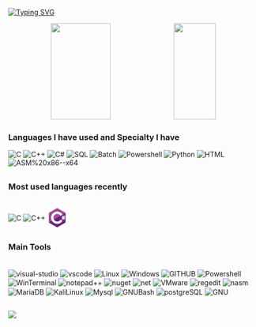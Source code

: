 [![Typing SVG](https://readme-typing-svg.herokuapp.com/?color=ffffff&size=50&center=true&vCenter=true&width=1000&lines=HI!++☺;My+Name+is+CYBERWARE.;Welcome+to+My+Github+Profile;Have+Fun+With+My+Projects++:D)](https://git.io/typing-svg)


<div align="center">  
  <img width="49%" height="195px" src="https://github-readme-stats.vercel.app/api?username=CYBERWARE-SEGURITY&show_icons=true&count_private=true&hide_border=true&title_color=00bfbf&icon_color=00bfbf&text_color=c9d1d9&bg_color=0d1117"/> 
  <img width="41%" height="195px" src="https://github-readme-stats.vercel.app/api/top-langs/?username=CYBERWARE-SEGURITY&layout=compact&hide_border=true&title_color=00bfbf&text_color=00bfbf&bg_color=0d1117" />
</div>

### Languages ​​I have used and Specialty I have
![C](https://img.shields.io/badge/C-DOMINATED-blue)
![C++](https://img.shields.io/badge/C++-DOMINATED-blue)
![C#](https://img.shields.io/badge/C%23-DOMINATED-purple)
![SQL](https://img.shields.io/badge/SQL-Expert-orange)
![Batch](https://img.shields.io/badge/Batch-Expert-purple)
![Powershell](https://img.shields.io/badge/Powershell-Expert-lightblue)
![Python](https://img.shields.io/badge/Python-Expert-yellow)
![HTML](https://img.shields.io/badge/HTML-DOMINATED-red)
![ASM%20x86--x64](https://img.shields.io/badge/ASM%20x86--x64-Advanced-darkgreen)

##

### Most used languages ​​recently
<div style="display: inline_block"><br>
  <img align="center" alt="C" height="40" width="40" src="https://cdn.jsdelivr.net/gh/devicons/devicon@latest/icons/c/c-original.svg">
  <img align="center" alt="C++" height="40" width="40" src="https://cdn.jsdelivr.net/gh/devicons/devicon@latest/icons/cplusplus/cplusplus-original.svg">
  <img align="center" alt="C#" height="40" width="40" src="https://raw.githubusercontent.com/devicons/devicon/master/icons/csharp/csharp-original.svg">
</div>

##

### Main Tools
<div style="display: inline_block"><br>
  <img align="center" alt="visual-studio" height="40" width="40" src="https://cdn.icon-icons.com/icons2/195/PNG/256/Visual_Studio_23517.png">
    <img align="center" alt="vscode" height="40" width="40" src="https://cdn.icon-icons.com/icons2/2107/PNG/512/file_type_vscode_icon_130084.png">
    <img align="center" alt="Linux" height="40" width="40" src="https://cdn.icon-icons.com/icons2/46/PNG/128/linux_penguin_animal_9362.png">
    <img align="center" alt="Windows" height="40" width="40" src="https://cdn.icon-icons.com/icons2/5/PNG/256/windows_284.png">
    <img align="center" alt="GITHUB" height="40" width="40" src="https://cdn.icon-icons.com/icons2/936/PNG/512/github-logo_icon-icons.com_73546.png">
    <img align="center" alt="Powershell" height="40" width="40" src="https://cdn.icon-icons.com/icons2/2107/PNG/512/file_type_powershell_icon_130243.png">
    <img align="center" alt="WinTerminal" height="40" width="40" src="https://cdn.icon-icons.com/icons2/3266/PNG/512/terminal_box_icon_207302.png">
    <img align="center" alt="notepad++" height="40" width="40" src="https://cdn.icon-icons.com/icons2/153/PNG/256/notepad_21851.png">
    <img align="center" alt="nuget" height="40" width="40" src="https://cdn.icon-icons.com/icons2/2107/PNG/512/file_type_nuget_icon_130294.png">
    <img align="center" alt="net" height="40" width="40" src="https://cdn.icon-icons.com/icons2/2415/PNG/512/dot_net_plain_wordmark_logo_icon_146545.png">
    <img align="center" alt="VMware" height="40" width="40" src="https://cdn.icon-icons.com/icons2/195/PNG/256/VMware_23516.png">
    <img align="center" alt="regedit" height="40" width="40" src="https://cdn.icon-icons.com/icons2/17/PNG/256/regedit_1983.png">
    <img align="center" alt="nasm" height="40" width="40" src="https://cdn.icon-icons.com/icons2/2148/PNG/512/nasm_icon_132182.png">
    <img align="center" alt="MariaDB" height="40" width="40" src="https://cdn.icon-icons.com/icons2/2107/PNG/512/file_type_mariadb_icon_130403.png">
    <img align="center" alt="KaliLinux" height="40" width="40" src="https://icons.iconarchive.com/icons/simpleicons-team/simple/128/kali-linux-icon.png">
    <img align="center" alt="Mysql" height="40" width="40" src="https://cdn.icon-icons.com/icons2/2699/PNG/512/mysql_official_logo_icon_169938.png">
    <img align="center" alt="GNUBash" height="40" width="40" src="https://cdn.icon-icons.com/icons2/2699/PNG/512/gnu_bash_logo_icon_170079.png">
    <img align="center" alt="postgreSQL" height="40" width="40" src="https://cdn.icon-icons.com/icons2/2415/PNG/512/postgresql_plain_logo_icon_146389.png">
    <img align="center" alt="GNU" height="40" width="40" src="https://cdn.icon-icons.com/icons2/3912/PNG/512/gnu_logo_icon_248209.png">
</div>
  
  ##
 
<div> 
  <a href="https://www.youtube.com/@CYBERWARE-TECH" target="_blank"><img src="https://img.shields.io/badge/YouTube-FF0000?style=for-the-badge&logo=youtube&logoColor=white" target="_blank"></a>
</div>
